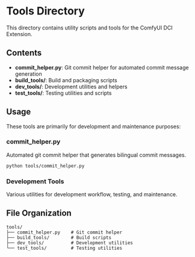 # Tools Directory

This directory contains utility scripts and tools for the ComfyUI DCI Extension.

## Contents

- **commit_helper.py**: Git commit helper for automated commit message generation
- **build_tools/**: Build and packaging scripts
- **dev_tools/**: Development utilities and helpers
- **test_tools/**: Testing utilities and scripts

## Usage

These tools are primarily for development and maintenance purposes:

### commit_helper.py
Automated git commit helper that generates bilingual commit messages.

```bash
python tools/commit_helper.py
```

### Development Tools
Various utilities for development workflow, testing, and maintenance.

## File Organization

```
tools/
├── commit_helper.py    # Git commit helper
├── build_tools/        # Build scripts
├── dev_tools/          # Development utilities
└── test_tools/         # Testing utilities
```
